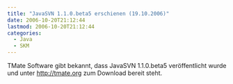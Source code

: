 ```yaml
---
title: "JavaSVN 1.1.0.beta5 erschienen (19.10.2006)"
date: 2006-10-20T21:12:44
lastmod: 2006-10-20T21:12:44
categories:
  - Java
  - SKM
---
```

TMate Software gibt bekannt, dass JavaSVN 1.1.0.beta5 veröffentlicht wurde und unter <a href="http://tmate.org"  title="TMate Software">http://tmate.org</a> zum Download bereit steht.
